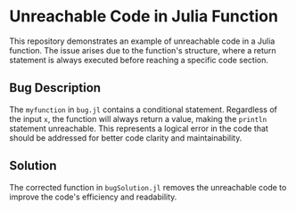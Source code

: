 # Unreachable Code in Julia Function
This repository demonstrates an example of unreachable code in a Julia function. The issue arises due to the function's structure, where a return statement is always executed before reaching a specific code section.

## Bug Description
The `myfunction` in `bug.jl` contains a conditional statement. Regardless of the input `x`, the function will always return a value, making the `println` statement unreachable. This represents a logical error in the code that should be addressed for better code clarity and maintainability.

## Solution
The corrected function in `bugSolution.jl` removes the unreachable code to improve the code's efficiency and readability.